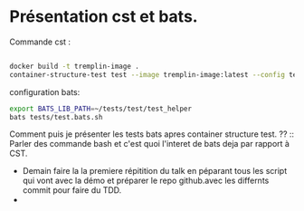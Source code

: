 # Présentation cst et bats.

Commande cst :

```bash

docker build -t tremplin-image .
container-structure-test test --image tremplin-image:latest --config tests/structure-test.yaml
```

configuration bats:

```bash
export BATS_LIB_PATH=~/tests/test/test_helper
bats tests/test.bats.sh
```

Comment puis je présenter les tests bats apres container structure test. ?? 
:: Parler des commande bash et c'est quoi l'interet de bats deja par rapport à CST.

- Demain faire la la premiere répitition du talk en péparant tous les script qui vont avec la démo et préparer le repo github.avec les differnts commit pour faire du TDD.
- 